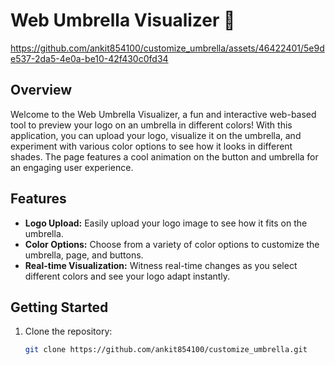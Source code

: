 # Web Umbrella Visualizer 🌂



https://github.com/ankit854100/customize_umbrella/assets/46422401/5e9de537-2da5-4e0a-be10-42f430c0fd34



## Overview

Welcome to the Web Umbrella Visualizer, a fun and interactive web-based tool to preview your logo on an umbrella in different colors! With this application, you can upload your logo, visualize it on the umbrella, and experiment with various color options to see how it looks in different shades. The page features a cool animation on the button and umbrella for an engaging user experience.

## Features

- **Logo Upload:** Easily upload your logo image to see how it fits on the umbrella.
- **Color Options:** Choose from a variety of color options to customize the umbrella, page, and buttons.
- **Real-time Visualization:** Witness real-time changes as you select different colors and see your logo adapt instantly.

## Getting Started

1. Clone the repository:

   ```bash
   git clone https://github.com/ankit854100/customize_umbrella.git

